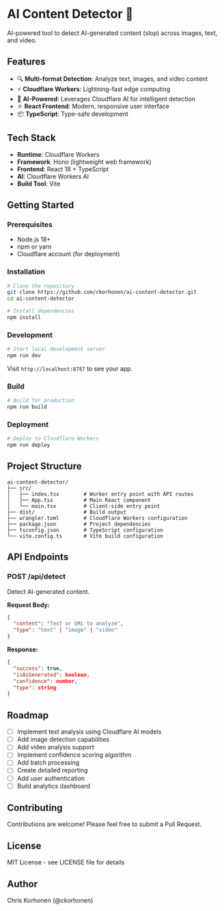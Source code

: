 # AI Content Detector 🤖

AI-powered tool to detect AI-generated content (slop) across images, text, and video.

## Features

- 🔍 **Multi-format Detection**: Analyze text, images, and video content
- ⚡ **Cloudflare Workers**: Lightning-fast edge computing
- 🧠 **AI-Powered**: Leverages Cloudflare AI for intelligent detection
- ⚛️ **React Frontend**: Modern, responsive user interface
- 📦 **TypeScript**: Type-safe development

## Tech Stack

- **Runtime**: Cloudflare Workers
- **Framework**: Hono (lightweight web framework)
- **Frontend**: React 18 + TypeScript
- **AI**: Cloudflare Workers AI
- **Build Tool**: Vite

## Getting Started

### Prerequisites

- Node.js 18+
- npm or yarn
- Cloudflare account (for deployment)

### Installation

```bash
# Clone the repository
git clone https://github.com/ckorhonen/ai-content-detector.git
cd ai-content-detector

# Install dependencies
npm install
```

### Development

```bash
# Start local development server
npm run dev
```

Visit `http://localhost:8787` to see your app.

### Build

```bash
# Build for production
npm run build
```

### Deployment

```bash
# Deploy to Cloudflare Workers
npm run deploy
```

## Project Structure

```
ai-content-detector/
├── src/
│   ├── index.tsx        # Worker entry point with API routes
│   ├── App.tsx          # Main React component
│   └── main.tsx         # Client-side entry point
├── dist/                # Build output
├── wrangler.toml        # Cloudflare Workers configuration
├── package.json         # Project dependencies
├── tsconfig.json        # TypeScript configuration
└── vite.config.ts       # Vite build configuration
```

## API Endpoints

### POST /api/detect

Detect AI-generated content.

**Request Body:**
```json
{
  "content": "Text or URL to analyze",
  "type": "text" | "image" | "video"
}
```

**Response:**
```json
{
  "success": true,
  "isAiGenerated": boolean,
  "confidence": number,
  "type": string
}
```

## Roadmap

- [ ] Implement text analysis using Cloudflare AI models
- [ ] Add image detection capabilities
- [ ] Add video analysis support
- [ ] Implement confidence scoring algorithm
- [ ] Add batch processing
- [ ] Create detailed reporting
- [ ] Add user authentication
- [ ] Build analytics dashboard

## Contributing

Contributions are welcome! Please feel free to submit a Pull Request.

## License

MIT License - see LICENSE file for details

## Author

Chris Korhonen (@ckorhonen)
